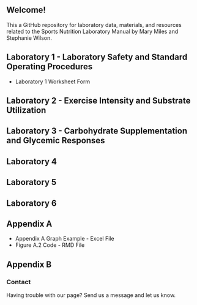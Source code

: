 ## Welcome!
This a GitHub repository for laboratory data, materials, and resources related to the Sports Nutrition Laboratory Manual by Mary Miles and Stephanie Wilson.

## Laboratory 1 - Laboratory Safety and Standard Operating Procedures

- Laboratory 1 Worksheet Form

## Laboratory 2 - Exercise Intensity and Substrate Utilization

## Laboratory 3 - Carbohydrate Supplementation and Glycemic Responses

## Laboratory 4

## Laboratory 5

## Laboratory 6

## Appendix A

- Appendix A Graph Example - Excel File
- Figure A.2 Code - RMD File

## Appendix B


### Contact

Having trouble with our page? Send us a message and let us know.
